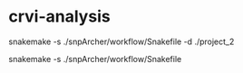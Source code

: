 # crvi-analysis

snakemake -s ./snpArcher/workflow/Snakefile -d ./project_2 <other CLI options>

snakemake -s ./snpArcher/workflow/Snakefile 